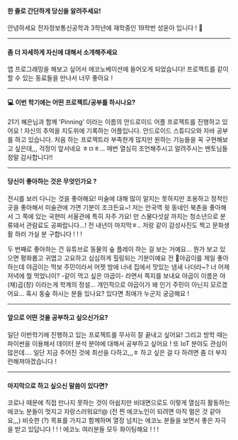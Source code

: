 #### 한 줄로 간단하게 당신을 알려주세요!

안녕하세요 전자정보통신공학과 3학년에 재학중인 19학번 성윤아 입니다 ! :penguin:

***

#### 좀 더 자세하게 자신에 대해서 소개해주세요

앱 프로그래밍을 해보고 싶어서 에코노베이션에 들어오게 되었습니다! 프로젝트를 같이 할 수 있는 동료들을 만나서 너무 좋아요 ! 

***

#### :computer: 이번 학기에는 어떤 프로젝트/공부를 하시나요?

21기 혜은님과 함께 'Pinning' 이라는 이름의 안드로이드 어플 프로젝트를 진행하고 있어요 ! 자신의 추억을 지도위에 기록하는 어플입니다. 안드로이드 스튜디오와 자바 공부를 하고 있습니다.  처음 하는 프로젝트라 부족한게 많지만 원하는 기능들을 꼭 구현해보고 싶은데,,, 걱정이 앞서네요 ㅎㅁㅎ... 매번 열심히 조언해주시고 알려주시는 멘토님들 정말 감사합니다!! 


***

#### 당신이 좋아하는 것은 무엇인가요 ?

전시를 보러 다니는 것을 좋아해요! 미술에 대해 많이 알지는 못하지만 조용하고 정적인 곳을 좋아해서 미술관에 가면 기분이 조크든요~! 저는 안국역 윗 동네인 북촌을 좋아해서 그 쪽에 있는 국현미 서울관에 특히 자주 가요!  만 스물다섯살 까지는 청소년으로 분류돼서 관람료도 공짜랍니다...! 전 내년이 마지막ㅎ.. 저랑 같이 감성사진도 찍고 문화생활 하러 가실 분 구합니다 ! ! ! 

두 번째로 좋아하는 건 유튜브로 동물의 숲 플레이 하는 걸 보는 거예요... 뭔가 보고 있으면 평화롭고 귀엽고 고요하고 심심하게 힐링되는 기분이예요  전 :baby_chick:야곱이를 제일 좋아하는데 야곱이는 먹보 주민이라서  어젯 밤에 너네 집에서 맛있는 냄새 나더라~? 너 어제 저녁에 뭘 먹었니이? -같이 먹고 싶은 야곱이- 라면서 쪽지를 보내요 야곱이 이름은 야(채)곱(창) 이라는게 학계의 정설... 개인적으로 야곱이가 왜 인기 주민이 아닌지 모르겠어요... 혹시 동숲 하시는 분들 있나요? 있다면 최애가 누군지 궁금해요 !

***

#### 앞으로 어떤 것을 공부하고 싶으신가요?

일단 이번학기에 진행하고 있는 프로젝트를 무사히 잘 끝내고 싶어요! 그리고 방학 때는 파이썬을 이용해서 데이터 분석 분야에 대해서 공부하고 싶어요 ! 또 IoT 분야도 관심이 많은데.... 일단 지금 주어진 것에 최선을 다하고,,,ㅎ 하고 싶은 걸 다 하려면 좀 더 부지런해져야겠습니다 ! 

****

#### 마지막으로 하고 싶으신 말씀이 있다면?

코로나 때문에 직접 만나지 못하는 것이 아쉽지만 비대면으로도 이렇게 열심히 활동하는 에코노 분들이 멋지고 자랑스러워요!!@ (전 찐 에코노인이 되려면 아직 멀은 것 같아요,,,) 비슷한 (?) 목표를 가지고 함께하며 열정 넘치는 에코노 분들을 보면서 좋은 자극을 받고 있답니다 ! ! ! 에코노 여러분들 모두 화이팅해요 ! ! !